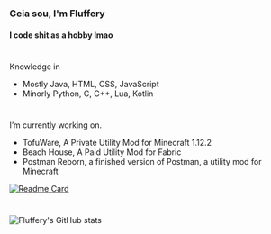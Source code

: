 ### Geia sou, I'm Fluffery
#### I code shit as a hobby lmao

#

Knowledge in
- Mostly Java, HTML, CSS, JavaScript
- Minorly Python, C, C++, Lua, Kotlin

#

I’m currently working on.
- TofuWare, A Private Utility Mod for Minecraft 1.12.2 
- Beach House, A Paid Utility Mod for Fabric
- Postman Reborn, a finished version of Postman, a utility mod for Minecraft 

[![Readme Card](https://github-readme-stats.vercel.app/api/pin/?username=drfluffery&theme=tokyonight&repo=postman-reborn)](https://github.com/anuraghazra/github-readme-stats)

#

![Fluffery's GitHub stats](https://github-readme-stats.vercel.app/api?username=drfluffery&theme=tokyonight&count_private=true&show_icons=true)

